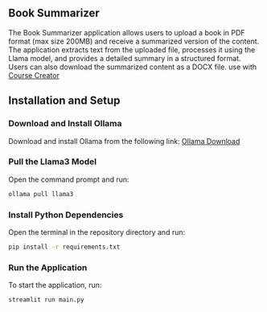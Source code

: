 ## Book Summarizer

The Book Summarizer application allows users to upload a book in PDF format (max size 200MB) and receive a summarized version of the content. The application extracts text from the uploaded file, processes it using the Llama model, and provides a detailed summary in a structured format. Users can also download the summarized content as a DOCX file. use with [Course Creator](https://github.com/mady-mohamed/CourseCreator)

## Installation and Setup

### Download and Install Ollama

Download and install Ollama from the following link: [Ollama Download](https://ollama.com/download)

### Pull the Llama3 Model

Open the command prompt and run:
```sh
ollama pull llama3
```

### Install Python Dependencies

Open the terminal in the repository directory and run:
```sh
pip install -r requirements.txt
```

### Run the Application

To start the application, run:
```sh
streamlit run main.py
```
